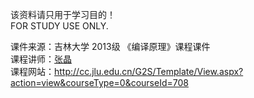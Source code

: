 该资料请只用于学习目的！  
FOR STUDY USE ONLY.  

课件来源：吉林大学 2013级 《编译原理》课程课件  
课程讲师：[张晶](http://ccst.jlu.edu.cn/info/1197/5235.htm)  
课程网站：http://cc.jlu.edu.cn/G2S/Template/View.aspx?action=view&courseType=0&courseId=708  

